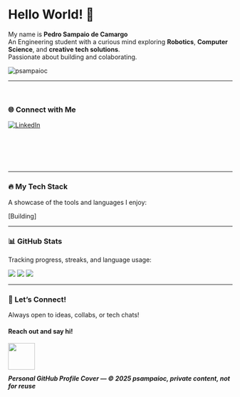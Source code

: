 # Hello World! 👋  

My name is **Pedro Sampaio de Camargo** 
<br>
An Engineering student with a curious mind exploring **Robotics**, **Computer Science**, and **creative tech solutions**.
<br>
Passionate about building and colaborating.

<p align="left">
 <img src="https://komarev.com/ghpvc/?username=psampaioc&abbreviated=true&label=Profile%20views&color=blueviolet&style=for-the-badge" alt="psampaioc" />
</p>

---

<picture>
  <!-- <img src="https://github.com/safetyknowledge/SafetyKnowledge/raw/c7e44e1391369e51d1f7950fc93d5e85d880f33c/Avatar.jpg" align="left" width="28%" alt="Header Image">
</picture> -->

<br>

### 🌐 Connect with Me  

[![LinkedIn](https://img.shields.io/badge/-LinkedIn-0077B5?style=for-the-badge&logo=linkedin&logoColor=white)](www.linkedin.com/in/pedro-camargo-cyber)  

<br><br><br><br>

---

### 🔥 My Tech Stack
A showcase of the tools and languages I enjoy:  

[Building]

---

### 📊 GitHub Stats
Tracking progress, streaks, and language usage:  

<img src="https://github-readme-stats.vercel.app/api?username=safetyknowledge&show_icons=true&count_private=true&theme=jolly&hide=issues&hide_border=true" />  

<img src="https://streak-stats.demolab.com/?user=safetyknowledge&theme=dark&mode=weekly" />  
<img src="https://github-readme-stats.vercel.app/api/top-langs/?username=safetyknowledge&layout=compact&theme=jolly" />  

---

### 🤝 Let’s Connect!
Always open to ideas, collabs, or tech chats!  

#### Reach out and say hi!  
<img src="https://cultofthepartyparrot.com/parrots/hd/laptop_parrot.gif" align="left" width="60" height="60"/>

<br><br><br>

##### Personal GitHub Profile Cover — © 2025 psampaioc, private content, not for reuse
